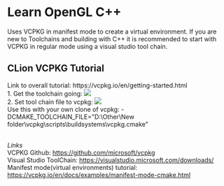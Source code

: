 <h1>Learn OpenGL C++</h1>
<p>Uses VCPKG in manifest mode to create a virtual environment. If you are new to Toolchains and building with C++ it is recommended to start with VCPKG in regular mode using a visual studio tool chain.</p>
<h2>CLion VCPKG Tutorial</h2>
Link to overall tutorial: https://vcpkg.io/en/getting-started.html<br>
1. Get the toolchain going: <img src="https://i.imgur.com/46reA0N.png"><br>
2. Set tool chain file to vcpkg: <img src="https://i.imgur.com/ReKpFy8.png"><br>
Use this with your own clone of vcpkg: -DCMAKE_TOOLCHAIN_FILE="D:\Other\New folder\vcpkg\scripts\buildsystems\vcpkg.cmake"<br><br>

<i>Links</i><br>
VCPKG Github: https://github.com/microsoft/vcpkg<br>
Visual Studio ToolChain: https://visualstudio.microsoft.com/downloads/<br>
Manifest mode(virtual environments) tutorial: https://vcpkg.io/en/docs/examples/manifest-mode-cmake.html
